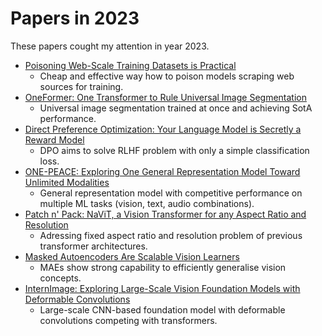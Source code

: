 # Papers in 2023

These papers cought my attention in year 2023.

* [Poisoning Web-Scale Training Datasets is Practical](https://arxiv.org/abs/2302.10149)
  * Cheap and effective way how to poison models scraping web sources for training.
* [OneFormer: One Transformer to Rule Universal Image Segmentation](https://arxiv.org/abs/2211.06220v2)
  * Universal image segmentation trained at once and achieving SotA performance. 
* [Direct Preference Optimization: Your Language Model is Secretly a Reward Model](https://arxiv.org/abs/2305.18290v2)
  * DPO aims to solve RLHF problem with only a simple classification loss.
* [ONE-PEACE: Exploring One General Representation Model Toward Unlimited Modalities](https://arxiv.org/abs/2305.11172v1)
  * General representation model with competitive performance on multiple ML tasks (vision, text, audio combinations).
* [Patch n' Pack: NaViT, a Vision Transformer for any Aspect Ratio and Resolution](https://arxiv.org/abs/2307.06304)
  * Adressing fixed aspect ratio and resolution problem of previous transformer architectures.
* [Masked Autoencoders Are Scalable Vision Learners](https://arxiv.org/abs/2111.06377)
  * MAEs show strong capability to efficiently generalise vision concepts.
* [InternImage: Exploring Large-Scale Vision Foundation Models with Deformable Convolutions](https://arxiv.org/abs/2211.05778v4)
  * Large-scale CNN-based foundation model with deformable convolutions competing with transformers.
